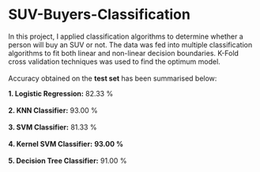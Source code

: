# SUV-Buyers-Classification

In this project, I applied classification algorithms to determine whether a person will buy an SUV or not. The data was fed into multiple classification algorithms to fit both linear and non-linear decision boundaries. K-Fold cross validation techniques was used to find the optimum model. 
</br> </br>
Accuracy obtained on the **test set** has been summarised below: </br>

**1. Logistic Regression:** 82.33 % </br> </br>
**2. KNN Classifier:** 93.00 % </br> </br>
**3. SVM Classifier:** 81.33 % </br> </br>
**4. Kernel SVM Classifier:** **93.00 %** </br> </br>
**5. Decision Tree Classifier:** 91.00 %
